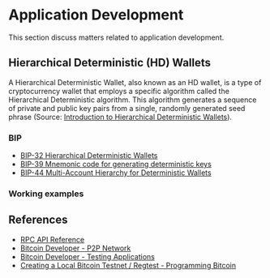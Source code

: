 # Application Development

This section discuss matters related to application development.

## Hierarchical Deterministic (HD) Wallets

A Hierarchical Deterministic Wallet, also known as an HD wallet, is a type of cryptocurrency wallet that employs a specific algorithm called the Hierarchical Deterministic algorithm. This algorithm generates a sequence of private and public key pairs from a single, randomly generated seed phrase (Source: [Introduction to Hierarchical Deterministic Wallets](https://www.lcx.com/introduction-to-hierarchical-deterministic-wallets/)).

### BIP

* [BIP-32 Hierarchical Deterministic Wallets](https://github.com/bitcoin/bips/blob/master/bip-0032.mediawiki)
* [BIP-39 Mnemonic code for generating deterministic keys](https://github.com/bitcoin/bips/blob/master/bip-0039.mediawiki)
* [BIP-44 Multi-Account Hierarchy for Deterministic Wallets](https://github.com/bitcoin/bips/blob/master/bip-0044.mediawiki)

### Working examples


## References

* [RPC API Reference](https://developer.bitcoin.org/reference/rpc/index.html)
* [Bitcoin Developer - P2P Network](https://developer.bitcoin.org/reference/p2p_networking.html)
* [Bitcoin Developer - Testing Applications](https://developer.bitcoin.org/examples/testing.html)
* [Creating a Local Bitcoin Testnet / Regtest - Programming Bitcoin](https://www.youtube.com/watch?v=LLZNvl90PC0)